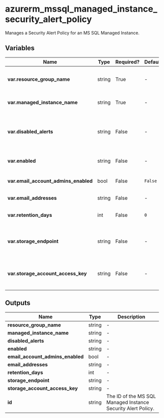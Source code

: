 # azurerm_mssql_managed_instance_security_alert_policy

Manages a Security Alert Policy for an MS SQL Managed Instance.

## Variables

| Name | Type | Required? |  Default  |  possible values |  Description |
| ---- | ---- | --------- |  ----------- | ----------- | ----------- |
| **var.resource_group_name** | string | True | -  |  -  |  The name of the resource group that contains the MS SQL Managed Instance. Changing this forces a new resource to be created. | 
| **var.managed_instance_name** | string | True | -  |  -  |  Specifies the name of the MS SQL Managed Instance. Changing this forces a new resource to be created. | 
| **var.disabled_alerts** | string | False | -  |  `Sql_Injection`, `Sql_Injection_Vulnerability`, `Access_Anomaly`, `Data_Exfiltration`, `Unsafe_Action`, `Brute_Force`  |  Specifies an array of alerts that are disabled. Possible values are `Sql_Injection`, `Sql_Injection_Vulnerability`, `Access_Anomaly`, `Data_Exfiltration`, `Unsafe_Action` and `Brute_Force`. | 
| **var.enabled** | string | False | -  |  `true`, `false`  |  Specifies the state of the Security Alert Policy, whether it is enabled or disabled. Possible values are `true`, `false`. | 
| **var.email_account_admins_enabled** | bool | False | `False`  |  -  |  Boolean flag which specifies if the alert is sent to the account administrators or not. Defaults to `false`. | 
| **var.email_addresses** | string | False | -  |  -  |  Specifies an array of email addresses to which the alert is sent. | 
| **var.retention_days** | int | False | `0`  |  -  |  Specifies the number of days to keep in the Threat Detection audit logs. Defaults to `0`. | 
| **var.storage_endpoint** | string | False | -  |  -  |  Specifies the blob storage endpoint (e.g. https://example.blob.core.windows.net). This blob storage will hold all Threat Detection audit logs. | 
| **var.storage_account_access_key** | string | False | -  |  -  |  Specifies the identifier key of the Threat Detection audit storage account. This is mandatory when you use `storage_endpoint` to specify a storage account blob endpoint. | 



## Outputs

| Name | Type | Description |
| ---- | ---- | --------- | 
| **resource_group_name** | string  | - | 
| **managed_instance_name** | string  | - | 
| **disabled_alerts** | string  | - | 
| **enabled** | string  | - | 
| **email_account_admins_enabled** | bool  | - | 
| **email_addresses** | string  | - | 
| **retention_days** | int  | - | 
| **storage_endpoint** | string  | - | 
| **storage_account_access_key** | string  | - | 
| **id** | string  | The ID of the MS SQL Managed Instance Security Alert Policy. | 